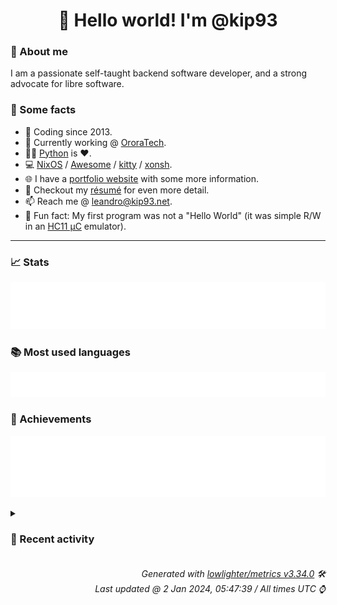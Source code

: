 <!-- README template, populated using this action:
     https://github.com/kip93/kip93/blob/main/.github/workflows/readme.yml. -->

<h1 align="center">👋 Hello world! I'm @kip93</h1> <!-- LOGIN => username -->

### 👤 About me

I am a passionate self-taught backend software developer, and a strong advocate for libre software.


### 💬 Some facts

* 📅 Coding since 2013.
* 💼 Currently working @ [OroraTech](https://ororatech.com/).
* 👨‍💻 [Python](https://github.com/search?q=user%3Akip93&l=python) is ❤️. <!-- LOGIN => username -->
* 💻 [NixOS](https://github.com/NixOS/) /
     [Awesome](https://github.com/awesomeWM/) /
     [kitty](https://github.com/kovidgoyal/kitty/) /
     [xonsh](https://github.com/xonsh/).
* 🌐 I have a [portfolio website](https://kip93.net/) with some more information.
* 📝 Checkout my [résumé](https://kip93.net/resume/) for even more detail.
* 📫 Reach me @ [leandro@kip93.net](mailto:leandro@kip93.net).
* 🎲 Fun fact: My first program was not a "Hello World" (it was simple R/W in an [HC11 µC](https://en.wikipedia.org/wiki/68HC11) emulator).


-----------------------------------------------------------------------------------------------------------------------


### 📈 Stats

![](./stats.svg)


### 📚 Most used languages <!-- by percentage, in decreasing order -->

![](./languages.svg)


### 🏅 Achievements

![](./achievements.svg)


<details> <!-- Last activity -->
<!-- Almost verbatim copy of https://github.com/lowlighter/metrics/blob/latest/source/templates/markdown/partials/activity.ejs, but restructured to be foldable. -->
<summary><h3>📰 Recent activity</h3></summary>

* 🌟 Starred [Rahix/avr-hal](https://github.com/Rahix/avr-hal)
  * *On 25 Dec 2023, 20:27:35*
* ➡️ Pushed 3 commits in [kip93/nixplusplus](https://github.com/kip93/nixplusplus) on branch `main`
  * [#9c9aedf](https://github.com/kip93/nixplusplus/commit/9c9aedf) Add dev shell to hydra
  * [#3884ed8](https://github.com/kip93/nixplusplus/commit/3884ed8) Add nixos-rebuild-ish install script to toplevel

Strips out any build or deploy releated fluff, only has &#34;activation&#34;
related code
  * [#527506a](https://github.com/kip93/nixplusplus/commit/527506a) Fix URL
  * *On 10 Dec 2023, 18:02:14*
* 💬 Commented on [#83 Setting `name` causes release links to be broken](https://github.com/DeterminateSystems/flakehub-push/issues/83) from [DeterminateSystems/flakehub-push](https://github.com/DeterminateSystems/flakehub-push)
  * *On 10 Dec 2023, 14:16:27*
* 💬 Commented on [#83 Setting `name` causes release links to be broken](https://github.com/DeterminateSystems/flakehub-push/issues/83) from [DeterminateSystems/flakehub-push](https://github.com/DeterminateSystems/flakehub-push)
  * *On 10 Dec 2023, 14:15:59*
</details>


<h6 align="right"><em>
    Generated with <a href="https://github.com/lowlighter/metrics/tree/latest/">lowlighter/metrics v3.34.0</a> 🛠️<br> <!-- VERSION => MAJOR.minor.patch -->
    Last updated @ 2 Jan 2024, 05:47:39 / All times UTC ⌚ <!-- meta.generated => DD/MM/YYYY, hh:mm -->
</em></h6>
